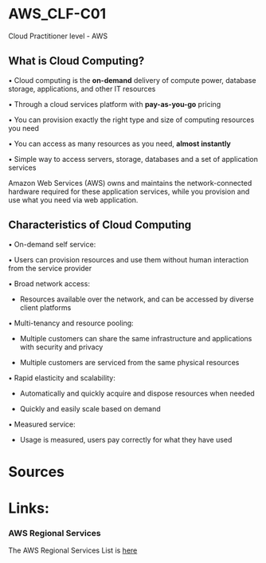 # AWS_CLF-C01
Cloud Practitioner level - AWS

## What is Cloud Computing?

• Cloud computing is the **on-demand** delivery of compute power, database storage, applications, and other IT resources

• Through a cloud services platform with **pay-as-you-go** pricing 

• You can provision exactly the right type and size of computing resources you need

• You can access as many resources as you need, **almost instantly** 

• Simple way to access servers, storage, databases and a set of application services


Amazon Web Services (AWS) owns and maintains the network-connected hardware required for these application services, while you provision and use what you need via web application.

## Characteristics of Cloud Computing
• On-demand self service:

   • Users can provision resources and use them without human interaction from the service provider
   
• Broad network access: 

   * Resources available over the network, and can be accessed by diverse client platforms
   
• Multi-tenancy and resource pooling:

   * Multiple customers can share the same infrastructure and applications with security and privacy
   
   * Multiple customers are serviced from the same physical resources
   
• Rapid elasticity and scalability: 

   * Automatically and quickly acquire and dispose resources when needed 
   
   * Quickly and easily scale based on demand
   
• Measured service: 

   * Usage is measured, users pay correctly for what they have used



# Sources 


# Links: 
### AWS Regional Services
The AWS Regional Services List is [here](https://aws.amazon.com/about-aws/global-infrastructure/regional-product-services/?p=ngi&loc=4)


